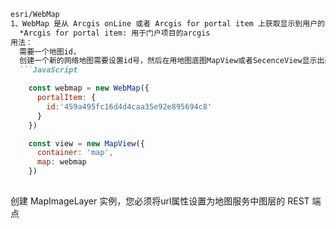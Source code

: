 ```markdown
esri/WebMap
1、WebMap 是从 Arcgis onLine 或者 Arcgis for portal item 上获取显示到用户的界面中。
  *Arcgis for portal item: 用于门户项目的arcgis
用法：
  需要一个地图id，
  创建一个新的网络地图需要设置id号，然后在用地图底图MapView或者SecenceView显示出来
  ```JavaScript

    const webmap = new WebMap({
      portalItem: {
        id:'459a495fc16d4d4caa35e92e895694c8'
      }
    })

    const view = new MapView({
      container: 'map',
      map: webmap
    })
    
  ```
创建 MapImageLayer 实例，您必须将url属性设置为地图服务中图层的 REST 端点

```